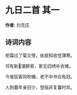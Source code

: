 # 九日二首  其一

**作者**: 刘克庄

## 诗词内容

拒霜过了菊又悭，纨扇知收觉薄寒。

邻有新𥬠谋醉易，家无旧绣补衣难。

今谁狂客同吹帽，老不中书合免冠。

人到暮年亲旧少，登临非复曩时欢。

